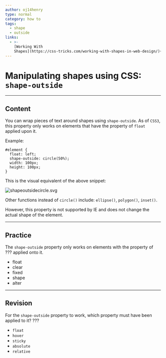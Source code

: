 ```yaml
---
author: oj14henry
type: normal
category: how to
tags:
  - shape
  - outside
links:
  - >-
    [Working With
    Shapes](https://css-tricks.com/working-with-shapes-in-web-design/){article}
---
```


# Manipulating shapes using CSS: `shape-outside`


---

## Content

You can wrap pieces of text around shapes using `shape-outside`. As of `CSS3`, this property only works on elements that have the property of `float` applied upon it.

Example:

```plain-text
#element {
  float: left;
  shape-outside: circle(50%);
  width: 100px;
  height: 100px;
}
```

This is the visual equivalent of the above snippet:

![shapeoutsidecircle.svg](https://img.enkipro.com/bf10605b36534f1e04e0fd2e3d2972a7.png)

Other functions instead of `circle()` include: `ellipse()`, `polygon()`, `inset()`.

However, this property is not supported by IE and does not change the actual shape of the element.


---

## Practice

The `shape-outside` property only works on elements with the property of ??? applied onto it.

- float
- clear
- fixed
- shape
- alter


---

## Revision

For the `shape-outside` property to work, which property must have been applied to it? ???

- `float`
- `hover`
- `sticky`
- `absolute`
- `relative`
 
